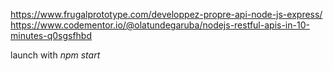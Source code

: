 https://www.frugalprototype.com/developpez-propre-api-node-js-express/
https://www.codementor.io/@olatundegaruba/nodejs-restful-apis-in-10-minutes-q0sgsfhbd

launch with *npm start*